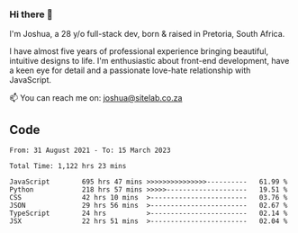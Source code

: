 ### Hi there 👋

I'm Joshua, a 28 y/o full-stack dev, born & raised in Pretoria, South Africa. 

I have almost five years of professional experience bringing beautiful, intuitive designs to life. I'm enthusiastic about front-end development, have a keen eye for detail and a passionate love-hate relationship with JavaScript.

📫 You can reach me on: joshua@sitelab.co.za

## **Code**

<!--START_SECTION:waka-->

```text
From: 31 August 2021 - To: 15 March 2023

Total Time: 1,122 hrs 23 mins

JavaScript        695 hrs 47 mins >>>>>>>>>>>>>>>----------   61.99 %
Python            218 hrs 57 mins >>>>>--------------------   19.51 %
CSS               42 hrs 10 mins  >------------------------   03.76 %
JSON              29 hrs 56 mins  >------------------------   02.67 %
TypeScript        24 hrs          >------------------------   02.14 %
JSX               22 hrs 51 mins  >------------------------   02.04 %
```

<!--END_SECTION:waka-->
